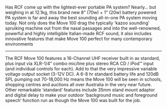 Has RCF come up with the lightest-ever portable PA system? Nearly… but weighing in at 12.1kg, this brand new 8” (70w) + 1” (20w) battery powered PA system is far and away the best sounding all-in-one PA system moving today. Not only does the Move 100 drag the typically ‘kazoo sounding’ spruiking machine out from the nasal passages and into the well-renowned, powerful and highly intelligible Italian-made RCF sound, it also includes innovative features that make Move 100 perfect for many contemporary environments

---

The RCF Move 100 features a 16-Channel UHF receiver built in as standard, plus input via XLR-1/4” combo mic/line plus stereo RCA CD / iPod™ input (and individual controls for each). Add to that the very impressive variable voltage output socket (3-12V DC). A 6-8 hr standard battery life and 120dB SPL pumping out 70-18,000 Hz means the Move 100 will be seen in schools, shopping centres and auctions all over Australia in the very near future. Other remarkable ‘standard’ features include 35mm stand mount adaptor and digital delay to make your outdoor ‘background music and foreground speech’ function run as though the Move 100 was built for the job.
